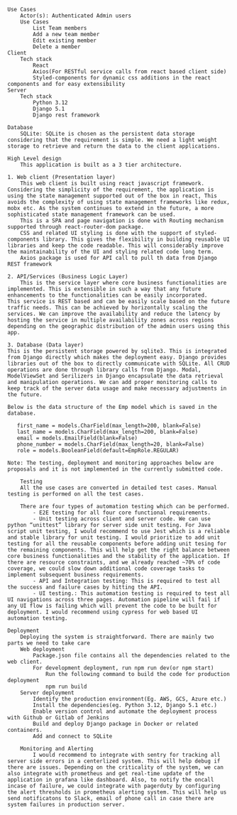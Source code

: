 	Use Cases
		Actor(s): Authenticated Admin users
		Use Cases
			List Team members
			Add a new team member
			Edit existing member
			Delete a member
	Client
		Tech stack
			React
			Axios(For RESTful service calls from react based client side)
   			Styled-components for dynamic css additions in the react components and for easy extensibility
	Server
		Tech stack
			Python 3.12
			Django 5.1
			Django rest framework 

	Database
		SQLite: SQLite is chosen as the persistent data storage considering that the requirement is simple. We need a light weight storage to retrieve and return the data to the client applications.

	High Level design
		This application is built as a 3 tier architecture. 
	
 	1. Web client (Presentation layer)
		This web client is built using react javascript framework. Considering the simplicity of the requirement, the application is using the state management supported out of the box in react, This avoids the complexity of using state management frameworks like redux, mobx etc. As the system continues to extend in the future, a more sophisticated state management framework can be used.  
		This is a SPA and page navigation is done with Routing mechanism supported through react-router-dom package. 
		CSS and related UI styling is done with the support of styled-components library. This gives the flexibility in building reusable UI libraries and keep the code readable. This will considerably improve the maintainability of the UI and styling related code long term.
		Axios package is used for API call to pull th data from Django REST framework
	
	2. API/Services (Business Logic Layer)
		This is the service layer where core business functionalities are implemented. This is extensible in such a way that any future enhancements to the functionalities can be easily incorporated. 
	This service is REST based and can be easily scale based on the future traffic needs. This can be achieved by horizontally scaling the services. We can improve the availability and reduce the latency by hosting the service in multiple availability zones across regions depending on the geographic distribution of the admin users using this app. 

	3. Database (Data layer)
	This is the persistent storage powered by sqlite3. This is integrated from Django directly which makes the deployment easy. Django provides libraries out of the box to directly communicate with SQLite. All CRUD operations are done through library calls from Django. Modal, ModelViewSet and Serilizers in Django encapsulate the data retrieval and manipulation operations. We can add proper monitoring calls to keep track of the server data usage and make necessary adjustments in the future.

	Below is the data structure of the Emp model which is saved in the database. 

	   first_name = models.CharField(max_length=200, blank=False)
	   last_name = models.CharField(max_length=200, blank=False)
	   email = models.EmailField(blank=False)
	   phone_number = models.CharField(max_length=20, blank=False)
	   role = models.BooleanField(default=EmpRole.REGULAR)

	Note: The testing, deployment and monitoring approaches below are proposals and it is not implemented in the currently submitted code.
 
    	Testing
		All the use cases are converted in detailed test cases. Manual testing is performed on all the test cases. 
  
		There are four types of automation testing which can be performed.
  			- E2E testing for all four core functional requirements.
			- Unit testing across client and server code. We can use python “unittest” library for server side unit testing. For Java script unit testing, I would recommend to use Jest which is a reliable and stable library for unit testing. I would prioritize to add unit testing for all the reusable components before adding unit tesing for the remaining components. This will help get the right balance between core business functionalities and the stability of the application. If there are resource constraints, and we already reached ~70% of code coverage, we could slow down additional code coverage tasks to implement subsequent business requirements.
			- API and Integration testing: This is required to test all the success and failure cases by hitting the API.
			- UI testing.: This automation testing is required to test all UI navigations across three pages. Automation pipeline will fail if any UI flow is failing which will prevent the code to be built for deployment. I would recommend using cypress for web based UI automation testing.

	Deployment
		Deploying the system is straightforward. There are mainly two parts we need to take care
		Web deployment
			Package.json file contains all the dependencies related to the web client. 
   			For development deployment, run npm run dev(or npm start)
      			Run the following command to build the code for production deployment
				npm run build
		Server deployment 
			Identify the production environment(Eg. AWS, GCS, Azure etc.)
			Install the dependencies(eg. Python 3.12, Django 5.1 etc.)
			Enable version control and automate the deployment process with Github or Gitlab of Jenkins
			Build and deploy Django package in Docker or related containers.
			Add and connect to SQLite

    	Monitoring and Alerting
     		I would recommend to integrate with sentry for tracking all server side errors in a centerlized system. This will help debug if there are issues. Depending on the criticality of the system, we can also integrate with prometheus and get real-time update of the application in grafana like dashboard. Also, to notify the oncall incase of failure, we could integrate with pagerduty by configuring the alert thresholds in prometheus alerting system. This will help us send notificatons to Slack, email of phone call in case there are system failures in production server.
       
